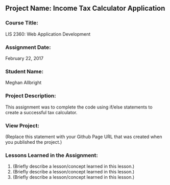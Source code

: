 ## Project Name:  Income Tax Calculator Application

### Course Title:
LIS 2360:  Web Application Development

### Assignment Date:  
February 22, 2017

### Student Name:  
Meghan Allbright

### Project Description:
This assignment was to complete the code using if/else statements to create a successful tax calculator.

### View Project:
(Replace this statement with your Github Page URL that was created when you 
 published the project.)

### Lessons Learned in the Assignment:
1. (Briefly describe a lesson/concept learned in this lesson.)
2. (Briefly describe a lesson/concept learned in this lesson.)
3. (Briefly describe a lesson/concept learned in this lesson.)
